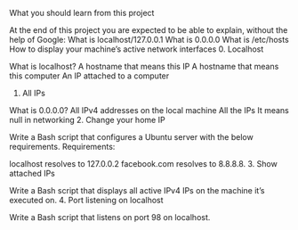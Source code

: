 What you should learn from this project

   At the end of this project you are expected to be able to explain,
   without the help of Google:
What is localhost/127.0.0.1
What is 0.0.0.0
What is /etc/hosts
How to display your machine’s active network interfaces
0. Localhost

 What is localhost?
A hostname that means this IP
A hostname that means this computer
An IP attached to a computer
1. All IPs

 What is 0.0.0.0?
All IPv4 addresses on the local machine
All the IPs
It means null in networking
2. Change your home IP

 Write a Bash script that configures a Ubuntu server with the below
 requirements.
Requirements:

localhost resolves to 127.0.0.2
facebook.com resolves to 8.8.8.8.
3. Show attached IPs

 Write a Bash script that displays all active IPv4 IPs on the machine
 it’s executed on.
4. Port listening on localhost

 Write a Bash script that listens on port 98 on localhost.
